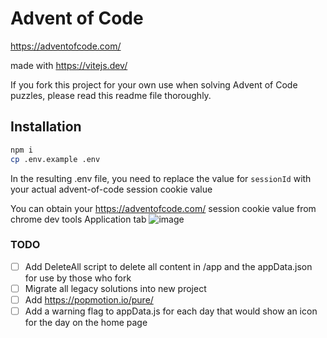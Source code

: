 # Advent of Code

https://adventofcode.com/

made with https://vitejs.dev/

If you fork this project for your own use when solving Advent of Code puzzles, please read this readme file thoroughly.

## Installation

```sh
npm i
cp .env.example .env
```

In the resulting .env file, you need to replace the value for `sessionId` with your actual advent-of-code session cookie value

You can obtain your https://adventofcode.com/ session cookie value from chrome dev tools Application tab
![image](https://user-images.githubusercontent.com/1302467/205341797-fe96b2b0-e9e6-4b7d-b7e5-717df446fe7f.png)

### TODO

- [ ] Add DeleteAll script to delete all content in /app and the appData.json for use by those who fork
- [ ] Migrate all legacy solutions into new project
- [ ] Add https://popmotion.io/pure/
- [ ] Add a warning flag to appData.js for each day that would show an icon for the day on the home page
